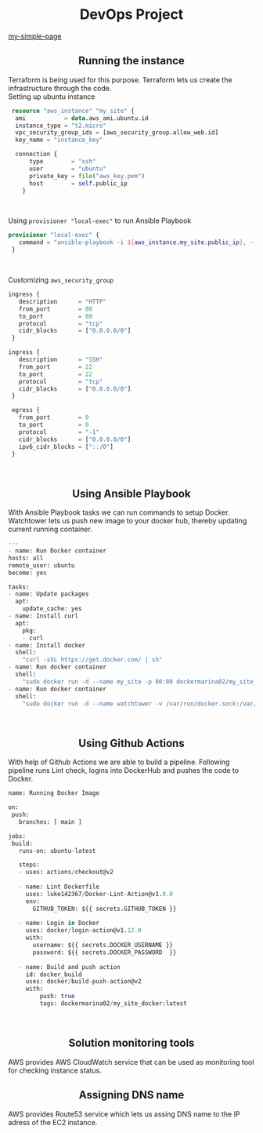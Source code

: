 <h1 align="center">DevOps Project</h1>

<a href="http://www.my-simple-page.pp.ua/">my-simple-page</a>

<h2 align="center">Running the instance</h2>
Terraform is being used for this purpose. Terraform lets us create the infrastructure through the code.
<br>
Setting up ubuntu instance

```tf
 resource "aws_instance" "my_site" {
  ami           = data.aws_ami.ubuntu.id
  instance_type = "t2.micro"
  vpc_security_group_ids = [aws_security_group.allow_web.id]
  key_name = "instance_key"

  connection {
      type        = "ssh"
      user        = "ubuntu"
      private_key = file("aws_key.pem")
      host        = self.public_ip
    }
 ``` 
 <br>
 
 Using `provisioner "local-exec"` to run Ansible Playbook
 
 ```tf
 provisioner "local-exec" {
    command = "ansible-playbook -i ${aws_instance.my_site.public_ip}, --private-key ${"aws_key.pem"} pb.yml"
  }
 ```
 <br>
 
 Customizing `aws_security_group` 
 
 ```tf
 ingress {
    description      = "HTTP"
    from_port        = 80
    to_port          = 80
    protocol         = "tcp"
    cidr_blocks      = ["0.0.0.0/0"]
  }

ingress {
    description      = "SSH"
    from_port        = 22
    to_port          = 22   
    protocol         = "tcp"
    cidr_blocks      = ["0.0.0.0/0"]
  }

  egress {
    from_port        = 0
    to_port          = 0
    protocol         = "-1"
    cidr_blocks      = ["0.0.0.0/0"]
    ipv6_cidr_blocks = ["::/0"]
  }
 ```
 <br>
 
 <h2 align="center">Using Ansible Playbook</h2>
 With Ansible Playbook tasks we can run commands to setup Docker. Watchtower lets us push new image to your docker hub, thereby updating current running container.
 
  ```tf
 ---
- name: Run Docker container
  hosts: all
  remote_user: ubuntu
  become: yes

  tasks:
  - name: Update packages
    apt:
      update_cache: yes
  - name: Install curl
    apt:
      pkg:
      - curl
  - name: Install docker
    shell:
      "curl -sSL https://get.docker.com/ | sh"
  - name: Run docker container
    shell:
      "sudo docker run -d --name my_site -p 80:80 dockermarina02/my_site_docker"
  - name: Run docker container
    shell:
      "sudo docker run -d --name watchtower -v /var/run/docker.sock:/var/run/docker.sock containrrr/watchtower --cleanup -i 10"
 ```
 <br>
 
  <h2 align="center">Using Github Actions</h2>
 With help of Github Actions we are able to build a pipeline. Following pipeline runs Lint check, logins into DockerHub and pushes the code to Docker.
 
 ```tf
 name: Running Docker Image

on:
  push:
    branches: [ main ]

jobs:
  build:
    runs-on: ubuntu-latest

    steps:
    - uses: actions/checkout@v2
    
    - name: Lint Dockerfile
      uses: luke142367/Docker-Lint-Action@v1.0.0
      env:
        GITHUB_TOKEN: ${{ secrets.GITHUB_TOKEN }}
    
    - name: Login in Docker
      uses: docker/login-action@v1.12.0
      with:
        username: ${{ secrets.DOCKER_USERNAME }}
        password: ${{ secrets.DOCKER_PASSWORD  }}
        
    - name: Build and push action
      id: docker_build
      uses: docker/build-push-action@v2
      with:
          push: true
          tags: dockermarina02/my_site_docker:latest
 ```
 <br>
 
 <h2 align="center">Solution monitoring tools</h2>
 AWS provides AWS CloudWatch service that can be used as monitoring tool for checking instance status.
 <br>
 
 <h2 align="center">Assigning DNS name</h2>
 AWS provides Route53 service which lets us assing DNS name to the IP adress of the EC2 instance.

